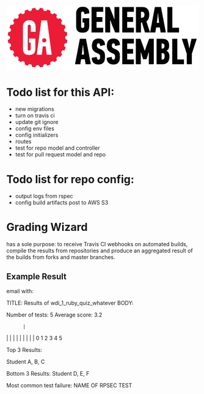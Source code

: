 ![General Assembly Logo](docs/img/GeneralAssembly_logo.png)

# Todo list for this API:
* new migrations
* turn on travis ci
* update git ignore
* config env files
* config initializers
* routes
* test for repo model and controller
* test for pull request model and repo

# Todo list for repo config:
* output logs from rspec
* config build artifacts post to AWS S3

# Grading Wizard
has a sole purpose: to receive Travis CI webhooks on automated builds, compile the results from repositories and produce an aggregated result of the builds from forks and master branches.

## Example Result

email with: 

TITLE: Results of wdi_1_ruby_quiz_whatever
BODY:

Number of tests: 5
Average score: 3.2

          |
  |   |   |
| | | | | | 
0 1 2 3 4 5

Top 3 Results:

Student A, B, C

Bottom 3 Results: 
Student D, E, F

Most common test failure: NAME OF RPSEC TEST